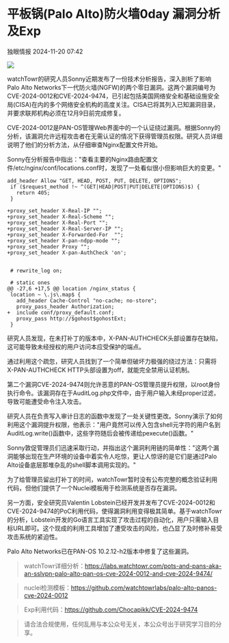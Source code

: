 #  平板锅(Palo Alto)防火墙0day 漏洞分析及Exp   
 独眼情报   2024-11-20 07:42  
  
![](https://mmbiz.qpic.cn/sz_mmbiz_png/KgxDGkACWnRqibw3tpUKVREPB4zJ1Fa1C8OGJoIVbVHBpXHfDgwUHRphXZPalsqVNE18kXTVJwWFohqquuRuVug/640?wx_fmt=png&from=appmsg "")  
  
watchTowr的研究人员Sonny近期发布了一份技术分析报告，深入剖析了影响Palo Alto Networks下一代防火墙(NGFW)的两个零日漏洞。这两个漏洞编号为CVE-2024-0012和CVE-2024-9474，已引起包括美国网络安全和基础设施安全局(CISA)在内的多个网络安全机构的高度关注。CISA已将其列入已知漏洞目录，并要求联邦机构必须在12月9日前完成修复。  
  
CVE-2024-0012是PAN-OS管理Web界面中的一个认证绕过漏洞。根据Sonny的分析，该漏洞允许远程攻击者在无需认证的情况下获得管理员权限。研究人员详细说明了他们的分析方法，从仔细审查Nginx配置文件开始。  
  
Sonny在分析报告中指出："查看主要的Nginx路由配置文件/etc/nginx/conf/locations.conf时，发现了一处看似很小但影响巨大的变更。"  
```
add_header Allow "GET, HEAD, POST, PUT, DELETE, OPTIONS";
 if ($request_method !~ ^(GET|HEAD|POST|PUT|DELETE|OPTIONS)$) {
   return 405;
 }
 
+proxy_set_header X-Real-IP "";
+proxy_set_header X-Real-Scheme "";
+proxy_set_header X-Real-Port "";
+proxy_set_header X-Real-Server-IP "";
+proxy_set_header X-Forwarded-For  "";
+proxy_set_header X-pan-ndpp-mode "";
+proxy_set_header Proxy "";
+proxy_set_header X-pan-AuthCheck 'on';


 # rewrite_log on;
 
 # static ones
@@ -27,6 +17,5 @@ location /nginx_status {
 location ~ \.js\.map$ {
   add_header Cache-Control "no-cache; no-store";
   proxy_pass_header Authorization;
+  include conf/proxy_default.conf;
   proxy_pass http://$gohost$gohostExt;
 }

```  
  
研究人员发现，在未打补丁的版本中，X-PAN-AUTHCHECK头部设置存在缺陷，这可能导致未经授权的用户访问本应受保护的端点。  
  
通过利用这个疏忽，研究人员找到了一个简单但破坏力极强的绕过方法：只需将X-PAN-AUTHCHECK HTTP头部设置为off，就能完全禁用认证机制。  
  
第二个漏洞CVE-2024-9474则允许恶意的PAN-OS管理员提升权限，以root身份执行命令。该漏洞存在于AuditLog.php文件中，由于用户输入未经proper过滤，导致可能遭受命令注入攻击。  
  
研究人员在负责写入审计日志的函数中发现了一处关键性更改。Sonny演示了如何利用这个漏洞提升权限，他表示："用户竟然可以传入包含shell元字符的用户名到AuditLog.write()函数中，这些字符随后会被传递给pexecute()函数。"  
  
Sonny敦促管理员们迅速采取行动，并指出这个漏洞利用链的简单性："这两个漏洞能够出现在生产环境的设备中着实令人吃惊，更让人惊讶的是它们是通过Palo Alto设备底层那堆杂乱的shell脚本调用实现的。"  
  
为了给管理员留出打补丁的时间，watchTowr暂时没有公布完整的概念验证利用代码，但他们提供了一个Nuclei模板用于检测系统是否存在漏洞。  
  
另一方面，安全研究员Valentin Lobstein已经开发并发布了CVE-2024-0012和CVE-2024-9474的PoC利用代码，使得漏洞利用变得极其简单。基于watchTowr的分析，Lobstein开发的Go语言工具实现了攻击过程的自动化，用户只需输入目标URL即可。这个现成的利用工具增加了遭受攻击的风险，也凸显了及时修补易受攻击系统的紧迫性。  
  
Palo Alto Networks已在PAN-OS 10.2.12-h2版本中修复了这些漏洞。  
>   
> watchTowr详细分析：https://labs.watchtowr.com/pots-and-pans-aka-an-sslvpn-palo-alto-pan-os-cve-2024-0012-and-cve-2024-9474/  
  
>   
> nuclei检测模板：https://github.com/watchtowrlabs/palo-alto-panos-cve-2024-0012  
  
>   
> Exp利用代码：https://github.com/Chocapikk/CVE-2024-9474  
  
>   
> 请合法合规使用，任何乱用与本公众号无关，本公众号出于研究学习目的分享。  
  
  
  
  
